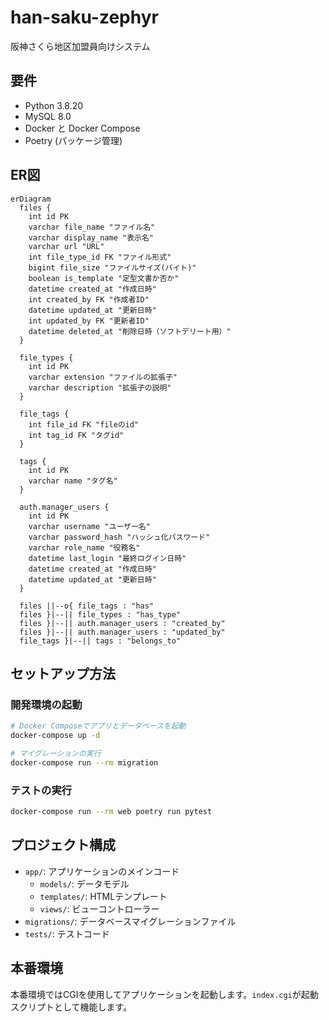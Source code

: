 # han-saku-zephyr
阪神さくら地区加盟員向けシステム

## 要件

- Python 3.8.20
- MySQL 8.0
- Docker と Docker Compose
- Poetry (パッケージ管理)

## ER図

```mermaid
erDiagram
  files {
    int id PK
    varchar file_name "ファイル名"
    varchar display_name "表示名"
    varchar url "URL"
    int file_type_id FK "ファイル形式"
    bigint file_size "ファイルサイズ(バイト)"
    boolean is_template "定型文書か否か"
    datetime created_at "作成日時"
    int created_by FK "作成者ID"
    datetime updated_at "更新日時" 
    int updated_by FK "更新者ID"
    datetime deleted_at "削除日時（ソフトデリート用）"
  }
  
  file_types {
    int id PK
    varchar extension "ファイルの拡張子"
    varchar description "拡張子の説明"
  }
  
  file_tags {
    int file_id FK "fileのid"
    int tag_id FK "タグid"
  }
  
  tags {
    int id PK
    varchar name "タグ名"
  }
  
  auth.manager_users {
    int id PK
    varchar username "ユーザー名"
    varchar password_hash "ハッシュ化パスワード"
    varchar role_name "役務名"
    datetime last_login "最終ログイン日時"
    datetime created_at "作成日時"
    datetime updated_at "更新日時"
  }
  
  files ||--o{ file_tags : "has"
  files }|--|| file_types : "has_type"
  files }|--|| auth.manager_users : "created_by"
  files }|--|| auth.manager_users : "updated_by"
  file_tags }|--|| tags : "belongs_to"
```

## セットアップ方法

### 開発環境の起動

```bash
# Docker Composeでアプリとデータベースを起動
docker-compose up -d

# マイグレーションの実行
docker-compose run --rm migration
```

### テストの実行

```bash
docker-compose run --rm web poetry run pytest
```

## プロジェクト構成

- `app/`: アプリケーションのメインコード
  - `models/`: データモデル
  - `templates/`: HTMLテンプレート
  - `views/`: ビューコントローラー
- `migrations/`: データベースマイグレーションファイル
- `tests/`: テストコード

## 本番環境

本番環境ではCGIを使用してアプリケーションを起動します。`index.cgi`が起動スクリプトとして機能します。
